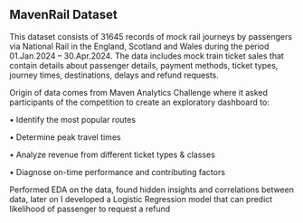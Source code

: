 ## MavenRail Dataset
This dataset consists of 31645 records of mock rail journeys by passengers via National Rail in the England, Scotland and Wales during the period 01.Jan.2024 – 30.Apr.2024.
The data includes mock train ticket sales that contain details about passenger details, payment methods, ticket types, journey times, destinations, delays and refund requests.

Origin of data comes from Maven Analytics Challenge where it asked participants of the competition to create an exploratory dashboard to:

• Identify the most popular routes

• Determine peak travel times

• Analyze revenue from different ticket types & classes

• Diagnose on-time performance and contributing factors

Performed EDA on the data, found hidden insights and correlations between data, later on I developed a Logistic Regression model that can predict likelihood of passenger to request a refund
